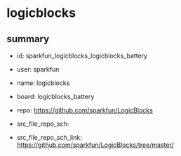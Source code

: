 # logicblocks
 
## summary 
* id: sparkfun_logicblocks_logicblocks_battery
* user: sparkfun
* name: logicblocks
* board: logicblocks_battery
* repo: https://github.com/sparkfun/LogicBlocks



* src_file_repo_sch: 
* src_file_repo_sch_link: https://github.com/sparkfun/LogicBlocks/tree/master/






